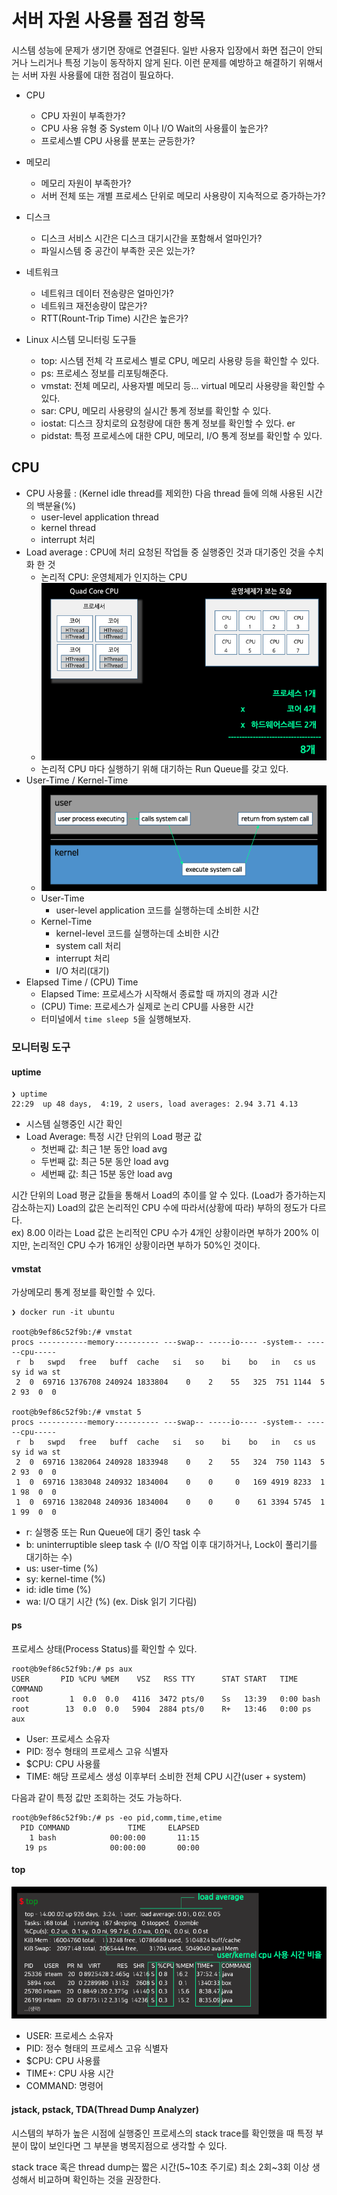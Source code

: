 # 서버 자원 사용률 점검 항목

시스템 성능에 문제가 생기면 장애로 연결된다. 일반 사용자 입장에서 화면 접근이 안되거나 느리거나 특정 기능이 동작하지 않게 된다. 이런 문제를 예방하고 해결하기 위해서는 서버 자원 사용률에 대한
점검이 필요하다.

- CPU
    - CPU 자원이 부족한가?
    - CPU 사용 유형 중 System 이나 I/O Wait의 사용률이 높은가?
    - 프로세스별 CPU 사용률 분포는 균등한가?
- 메모리
    - 메모리 자원이 부족한가?
    - 서버 전체 또는 개별 프로세스 단위로 메모리 사용량이 지속적으로 증가하는가?
- 디스크
    - 디스크 서비스 시간은 디스크 대기시간을 포함해서 얼마인가?
    - 파일시스템 중 공간이 부족한 곳은 있는가?
- 네트워크
    - 네트워크 데이터 전송량은 얼마인가?
    - 네트워크 재전송량이 많은가?
    - RTT(Rount-Trip Time) 시간은 높은가?

- Linux 시스템 모니터링 도구들
    - top: 시스템 전체 각 프로세스 별로 CPU, 메모리 사용량 등을 확인할 수 있다.
    - ps: 프로세스 정보를 리포팅해준다.
    - vmstat: 전체 메모리, 사용자별 메모리 등... virtual 메모리 사용량을 확인할 수 있다.
    - sar: CPU, 메모리 사용량의 실시간 통계 정보를 확인할 수 있다.
    - iostat: 디스크 장치로의 요청량에 대한 통계 정보를 확인할 수 있다. er
    - pidstat: 특정 프로세스에 대한 CPU, 메모리, I/O 통계 정보를 확인할 수 있다.

## CPU

- CPU 사용률 : (Kernel idle thread를 제외한) 다음 thread 들에 의해 사용된 시간의 백분율(%)
    - user-level application thread
    - kernel thread
    - interrupt 처리
- Load average : CPU에 처리 요청된 작업들 중 실행중인 것과 대기중인 것을 수치화 한 것
    - 논리적 CPU: 운영체제가 인지하는 CPU
    - ![cpu](./images/cpu-1.png)
    - 논리적 CPU 마다 실행하기 위해 대기하는 Run Queue를 갖고 있다.
- User-Time / Kernel-Time
    - ![cpu](./images/cpu-2.png)
    - User-Time
        - user-level application 코드를 실행하는데 소비한 시간
    - Kernel-Time
        - kernel-level 코드를 실행하는데 소비한 시간
        - system call 처리
        - interrupt 처리
        - I/O 처리(대기)
- Elapsed Time / (CPU) Time
    - Elapsed Time: 프로세스가 시작해서 종료할 때 까지의 경과 시간
    - (CPU) Time: 프로세스가 실제로 논리 CPU를 사용한 시간
    - 터미널에서 ```time sleep 5```을 실행해보자.

### 모니터링 도구

#### uptime

```shell
❯ uptime
22:29  up 48 days,  4:19, 2 users, load averages: 2.94 3.71 4.13
```

- 시스템 실행중인 시간 확인
- Load Average: 특정 시간 단위의 Load 평균 값
    - 첫번째 값: 최근 1분 동안 load avg
    - 두번째 값: 최근 5분 동안 load avg
    - 세번째 값: 최근 15분 동안 load avg

시간 단위의 Load 평균 값들을 통해서 Load의 추이를 알 수 있다. (Load가 증가하는지 감소하는지)
Load의 값은 논리적인 CPU 수에 따라서(상황에 따라) 부하의 정도가 다르다.  
ex) 8.00 이라는 Load 값은 논리적인 CPU 수가 4개인 상황이라면 부하가 200% 이지만, 논리적인 CPU 수가 16개인 상황이라면 부하가 50%인 것이다.

#### vmstat

가상메모리 통계 정보를 확인할 수 있다.

```shell
❯ docker run -it ubuntu

root@b9ef86c52f9b:/# vmstat
procs -----------memory---------- ---swap-- -----io---- -system-- ------cpu-----
 r  b   swpd   free   buff  cache   si   so    bi    bo   in   cs us sy id wa st
 2  0  69716 1376708 240924 1833804    0    2    55   325  751 1144  5  2 93  0  0

root@b9ef86c52f9b:/# vmstat 5
procs -----------memory---------- ---swap-- -----io---- -system-- ------cpu-----
 r  b   swpd   free   buff  cache   si   so    bi    bo   in   cs us sy id wa st
 2  0  69716 1382064 240928 1833948    0    2    55   324  750 1143  5  2 93  0  0
 1  0  69716 1383048 240932 1834004    0    0     0   169 4919 8233  1  1 98  0  0
 1  0  69716 1382048 240936 1834004    0    0     0    61 3394 5745  1  1 99  0  0
```

- r: 실행중 또는 Run Queue에 대기 중인 task 수
- b: uninterruptible sleep task 수 (I/O 작업 이후 대기하거나, Lock이 풀리기를 대기하는 수)
- us: user-time (%)
- sy: kernel-time (%)
- id: idle time (%)
- wa: I/O 대기 시간 (%) (ex. Disk 읽기 기다림)

#### ps

프로세스 상태(Process Status)를 확인할 수 있다.

```shell
root@b9ef86c52f9b:/# ps aux
USER       PID %CPU %MEM    VSZ   RSS TTY      STAT START   TIME COMMAND
root         1  0.0  0.0   4116  3472 pts/0    Ss   13:39   0:00 bash
root        13  0.0  0.0   5904  2884 pts/0    R+   13:46   0:00 ps aux
```

- User: 프로세스 소유자
- PID: 정수 형태의 프로세스 고유 식별자
- $CPU: CPU 사용률
- TIME: 해당 프로세스 생성 이후부터 소비한 전체 CPU 시간(user + system)

다음과 같이 특정 값만 조회하는 것도 가능하다.

```shell
root@b9ef86c52f9b:/# ps -eo pid,comm,time,etime
  PID COMMAND             TIME     ELAPSED
    1 bash            00:00:00       11:15
   19 ps              00:00:00       00:00
```

#### top

![top](./images/cpu-3.png)

- USER: 프로세스 소유자
- PID: 정수 형태의 프로세스 고유 식별자
- $CPU: CPU 사용률
- TIME+: CPU 사용 시간
- COMMAND: 명령어

#### jstack, pstack, TDA(Thread Dump Analyzer)

시스템의 부하가 높은 시점에 실행중인 프로세스의 stack trace를 확인했을 때 특정 부분이 많이 보인다면 그 부분을 병목지점으로 생각할 수 있다.

stack trace 혹은 thread dump는 짧은 시간(5~10초 주기로) 최소 2회~3회 이상 생성해서 비교하며 확인하는 것을 권장한다.

